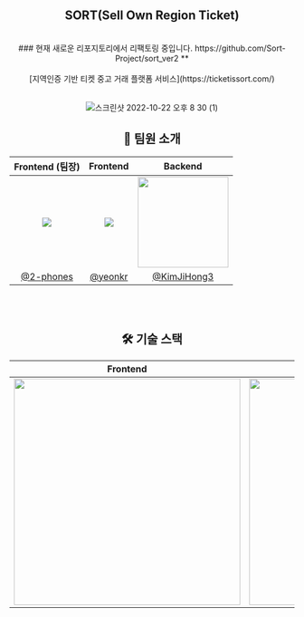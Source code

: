 <div align="center">

 
<br/>
<h2> SORT(Sell Own Region Ticket) </h2>
 <br>
### 현재 새로운 리포지토리에서 리팩토링 중입니다. https://github.com/Sort-Project/sort_ver2
**
 <br><br>
 [지역인증 기반 티켓 중고 거래 플랫폼 서비스](https://ticketissort.com/)<br><br>

![스크린샷 2022-10-22 오후 8 30  (1)](https://user-images.githubusercontent.com/87120463/197336798-63aa8fa2-f3d7-43da-8f95-4db06115794b.png)



## 🧂 팀원 소개
|Frontend (팀장)|Frontend|Backend|
|:-:|:-:|:-:|
|![](https://github.com/2-phones.png?size=160)|![](https://github.com/yeonkr.png?size=160)|<img src="https://avatars.githubusercontent.com/u/94733559?v=4" width=160px>|
|[@2-phones](https://github.com/2-phones)|[@yeonkr](https://github.com/yeonkr)|[@KimJiHong3](https://github.com/KimJiHong3)|

<br/>
<br/>

## 🛠 기술 스택
| Frontend | Backend |
| :----------------: | :-----------: |
|<img src="https://user-images.githubusercontent.com/104279155/195328509-cdb977e8-8cd8-4471-87c5-b2ae5ad66222.png" width="400" />|<img src="https://user-images.githubusercontent.com/104279155/195329350-7d0d3e99-b01a-4089-aed5-8dbe0739fcea.png" width="400" />

